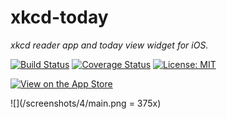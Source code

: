 # xkcd-today
*xkcd reader app and today view widget for iOS.*

[![Build Status](https://travis-ci.org/meekapps/xkcd-today.svg?branch=master)](https://travis-ci.org/meekapps/xkcd-today)
[![Coverage Status](https://coveralls.io/repos/github/meekapps/xkcd-today/badge.svg?branch=master)](https://coveralls.io/github/meekapps/xkcd-today?branch=master)
[![License: MIT](https://img.shields.io/badge/License-MIT-yellow.svg)](https://opensource.org/licenses/MIT)

[![View on the App Store](https://linkmaker.itunes.apple.com/images/badges/en-us/badge_appstore-lrg.svg)](https://itunes.apple.com/us/app/xkcd-today/id1082226820?ls=1&mt=8)

![](/screenshots/4/main.png = 375x)
